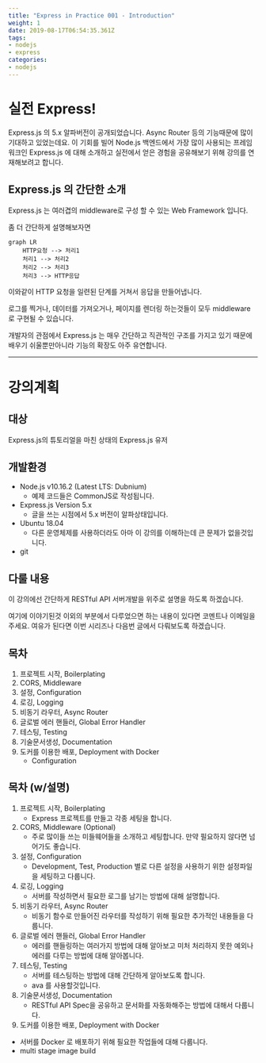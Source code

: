 ```yaml
---
title: "Express in Practice 001 - Introduction"
weight: 1
date: 2019-08-17T06:54:35.361Z
tags:
- nodejs
- express
categories:
- nodejs
---
```


# 실전 Express!

Express.js 의 5.x 알파버전이 공개되었습니다. Async Router 등의 기능때문에 많이 기대하고 있었는데요. 이 기회를 빌어 Node.js 백엔드에서 가장 많이 사용되는 프레임워크인 Express.js 에 대해 소개하고 실전에서 얻은 경험을 공유해보기 위해 강의를 연재해보려고 합니다.

## Express.js 의 간단한 소개

Express.js 는 여러겹의 middleware로 구성 할 수 있는 Web Framework 입니다.

좀 더 간단하게 설명해보자면

```mermaid
graph LR
    HTTP요청 --> 처리1
    처리1 --> 처리2 
    처리2 --> 처리3 
    처리3 --> HTTP응답
```

이와같이 HTTP 요청을 일련된 단계를 거쳐서 응답을 만들어냅니다.

로그를 찍거나, 데이터를 가져오거나, 페이지를 렌더링 하는것들이 모두 middleware 로 구현될 수 있습니다.

개발자의 관점에서 Express.js 는 매우 간단하고 직관적인 구조를 가지고 있기 때문에 배우기 쉬울뿐만아니라 기능의 확장도 아주 유연합니다.

---

# 강의계획

## 대상

Express.js의 튜토리얼을 마친 상태의 Express.js 유저

## 개발환경

* Node.js v10.16.2   (Latest LTS: Dubnium)
  * 예제 코드들은 CommonJS로 작성됩니다.
* Express.js Version 5.x
  * 글을 쓰는 시점에서 5.x 버전이 알파상태입니다.
* Ubuntu 18.04
  * 다른 운영체제를 사용하더라도 아마 이 강의를 이해하는데 큰 문제가 없을것입니다.
* git

## 다룰 내용

이 강의에선 간단하게 RESTful API 서버개발을 위주로 설명을 하도록 하겠습니다.

여기에 이야기된것 이외의 부분에서 다루었으면 하는 내용이 있다면 코멘트나 이메일을 주세요. 여유가 된다면 이번 시리즈나 다음번 글에서 다뤄보도록 하겠습니다.

## 목차
1. 프로젝트 시작, Boilerplating
2. CORS, Middleware
3. 설정, Configuration
4. 로깅, Logging
5. 비동기 라우터, Async Router
6. 글로벌 에러 핸들러, Global Error Handler
7. 테스팅, Testing
8. 기술문서생성, Documentation
9. 도커를 이용한 배포, Deployment with Docker
   * Configuration

## 목차 (w/설명)

1. 프로젝트 시작, Boilerplating
   * Express 프로젝트를 만들고 각종 세팅을 합니다.
2. CORS, Middleware (Optional)
   * 주로 많이들 쓰는 미들웨어들을 소개하고 세팅합니다. 만약 필요하지 않다면 넘어가도 좋습니다.
3. 설정, Configuration
   * Development, Test, Production 별로 다른 설정을 사용하기 위한 설정파일을 세팅하고 다룹니다.
4. 로깅, Logging
   * 서버를 작성하면서 필요한 로그를 남기는 방법에 대해 설명합니다.
5. 비동기 라우터, Async Router
   * 비동기 함수로 만들어진 라우터를 작성하기 위해 필요한 추가적인 내용들을 다룹니다.
6. 글로벌 에러 핸들러, Global Error Handler
   * 에러를 핸들링하는 여러가지 방법에 대해 알아보고 미처 처리하지 못한 예외나 에러를 다루는 방법에 대해 알아봅니다.
7. 테스팅, Testing
   * 서버를 테스팅하는 방법에 대해 간단하게 알아보도록 합니다.
   * ava 를 사용할것입니다.
8. 기술문서생성, Documentation
   * RESTful API Spec을 공유하고 문서화를 자동화해주는 방법에 대해서 다룹니다.
9.  도커를 이용한 배포, Deployment with Docker
   * 서버를 Docker 로 배포하기 위해 필요한 작업들에 대해 다룹니다.
   * multi stage image build

